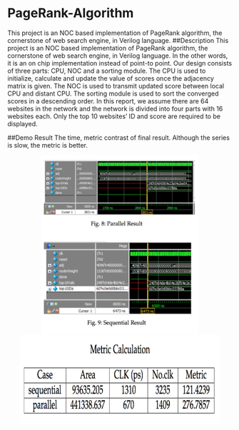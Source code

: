 # PageRank-Algorithm
This project is an NOC based implementation of PageRank algorithm, the cornerstone of web search engine, in Verilog language.
##Description
This project is an NOC based implementation of PageRank algorithm, the cornerstone of web search engine, in Verilog language. In the other words, it is an on chip implementation instead of point-to point. Our design consists of three parts: CPU, NOC and a sorting module. The CPU is used to initialize, calculate and update the value of scores once the adjacency matrix is given. The NOC is used to transmit updated score between local CPU and distant CPU. The sorting module is used to sort the converged scores in a descending order. In this report, we assume there are 64 websites in the network and the network is divided into four parts with 16 websites each. Only the top 10 websites’ ID and score are required to be displayed.

##Demo Result
The time, metric contrast of final result. Although the series is slow, the metric is better.
<div align=center><img src="https://github.com/qyyMriel/PageRank-Algorithm/blob/master/result.png?raw=true" width="350" height="400" alt="Image of Final result"/></div>

<div align=center><img src="https://github.com/qyyMriel/PageRank-Algorithm/blob/master/metric.png?raw=true" width="450" height="200" alt="Image of Final result"/></div>



